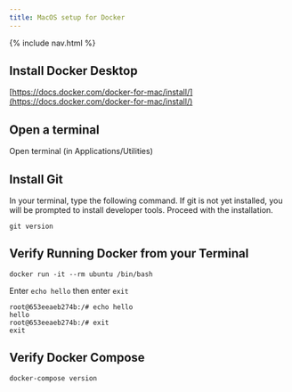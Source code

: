 ```yaml
---
title: MacOS setup for Docker
---
```


{% include nav.html %}


## Install Docker Desktop

[https://docs.docker.com/docker-for-mac/install/](https://docs.docker.com/docker-for-mac/install/)

## Open a terminal

Open terminal (in Applications/Utilities)

## Install Git
In your terminal, type the following command. If git is not yet installed, you will be prompted to install developer tools.  Proceed with the installation.

```shell
git version
```

## Verify Running Docker from your Terminal

```shell
docker run -it --rm ubuntu /bin/bash
```

Enter `echo hello` then enter `exit`

```
root@653eeaeb274b:/# echo hello
hello
root@653eeaeb274b:/# exit
exit
```

## Verify Docker Compose

```
docker-compose version
```

